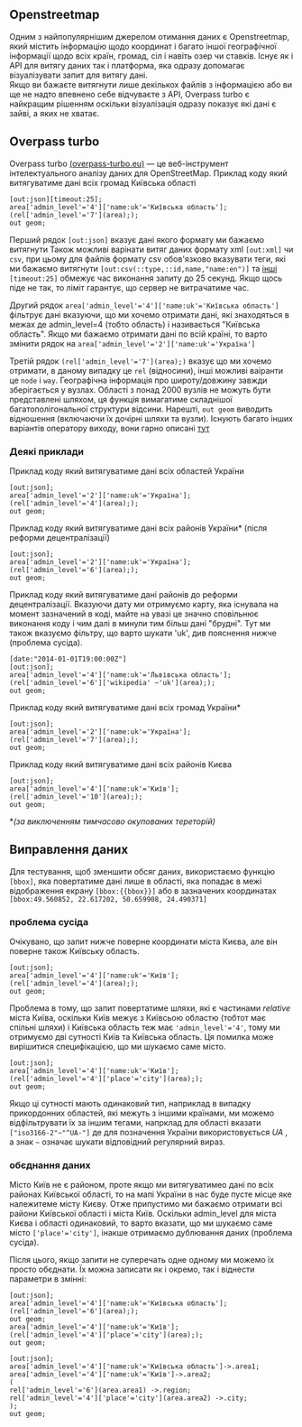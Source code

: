 ## Openstreetmap
Одним з найпопулярнішим джерелом отимання даних є Openstreetmap, який містить інформацію щодо координат і багато іншої географічної інформації щодо всіх країн, громад, сіл і навіть озер чи ставків.
Існує як і API для витягу даних так і платформа, яка одразу допомагає візуалізувати запит для витягу дані.
<br>
Якщо ви бажаєте витягнути лише декількох файлів з інформацією або ви ще не надто впевнено себе відчуваєте з API, Overpass turbo є найкращим рішенням оскільки візуалізація одразу показує які дані є зайві, а яких не хватає.

## Overpass turbo

Overpass turbo [(overpass-turbo.eu)](overpass-turbo.eu) — це веб-інструмент інтелектуального аналізу даних для OpenStreetMap.
Приклад коду який витягуватиме дані всіх громад Київська області
```
[out:json][timeout:25];  
area['admin_level'='4']['name:uk'='Київська область'];
(rel['admin_level'='7'](area););
out geom;
```


Перший рядок `[out:json]` вказує дані якого формату ми бажаємо витягнути
Також можливі варінати витяг даних формату xml `[out:xml]` чи `csv`, при цьому для файлів формату csv обов'язково вказувати теги, які ми бажаємо витягнути `[out:csv(::type,::id,name,"name:en")]` та [інші](https://wiki.openstreetmap.org/wiki/Overpass_API/Overpass_QL#Output_format_(out:))
`[timeout:25]` обмежує час виконання запиту до 25 секунд. Якщо щось піде не так, то ліміт гарантує, що сервер не витрачатиме час.


Другий рядок `area['admin_level'='4']['name:uk'='Київська область']` фільтрує дані вказуючи, що ми хочемо отримати  дані, які знаходяться в межах  де admin_level=4 (тобто область) і називається "Київська область". Якщо ми бажаємо отримати дані по всій країні, то варто змінити рядок на `area['admin_level'='2']['name:uk'='Україна']`


Третій рядок `(rel['admin_level'='7'](area);)` вказує що ми хочемо отримати, в даному випадку це `rel` (відносини), інші можливі ваіранти це `node` і `way`. Географічна інформація про широту/довжину завжди зберігається у вузлах. Області з понад 2000 вузлів не можуть бути представлені шляхом, ця функція вимагатиме складнішої багатополігональної структури відсини.
Нарешті, `out geom` виводить відношення (включаючи їх дочірні шляхи та вузли). Існують багато інших варіантів оператору виходу, вони гарно описані [тут](https://dev.overpass-api.de/overpass-doc/en/targets/formats.html)

### Деякі приклади
Приклад коду який витягуватиме дані всіх областей України

```
[out:json];
area['admin_level'='2']['name:uk'='Україна'];
(rel['admin_level'='4'](area););
out geom;
```

Приклад коду який витягуватиме дані всіх районів України* (після реформи децентралізації)

```
[out:json];
area['admin_level'='2']['name:uk'='Україна'];
(rel['admin_level'='6'](area););
out geom;
```

Приклад коду який витягуватиме дані районів до реформи децентралізації.
Вказуючи дату ми отримуємо карту, яка існувала на момент зазначений в коді, майте на увазі це значно сповільнює виконання коду і чим далі в минули тим більш дані "брудні". Тут ми також вказуємо фільтру, що варто шукати 'uk', див пояснення нижче (проблема сусіда).

```
[date:"2014-01-01T19:00:00Z"]
[out:json];
area['admin_level'='4']['name:uk'='Львівська область'];
(rel['admin_level'='6']['wikipedia' ~'uk'](area););
out geom;

```

Приклад коду який витягуватиме дані всіх громад України*

```
[out:json];
area['admin_level'='2']['name:uk'='Україна'];
(rel['admin_level'='7'](area););
out geom;
```

Приклад коду який витягуватиме дані всіх районів Києва

```
[out:json];
area['admin_level'='4']['name:uk'='Київ'];
(rel['admin_level'='10'](area););
out geom;
```
**(за виключенням тимчасово окупованих тереторій)*

## Виправлення даних

Для тестування, щоб зменшити обсяг даних, використаємо функцію `[bbox]`, яка повертатиме дані лише в області, яка попадає в межі відображення екрану `[bbox:{{bbox}}]` або в зазначених координатах `[bbox:49.560852, 22.617202, 50.659908, 24.490371]`

### проблема сусіда

Очікувано, що запит нижче поверне координати міста Києва, але він поверне також Київську область.
```
[out:json];
area['admin_level'='4']['name:uk'='Київ'];
(rel['admin_level'='4'](area););
out geom;
```
Проблема в тому, що запит повертатиме шляхи, які є частинами *relative* міста Київа, оскільки Київ межує з Київсьою областю (тобтот має спільні шляхи) і Київська область теж має `'admin_level'='4'`, тому ми отримуємо дві сутності Київ та Київська область.  Ця помилка може вирішитися специфікацією, що ми шукаємо саме місто.

```
[out:json];
area['admin_level'='4']['name:uk'='Київ'];
(rel['admin_level'='4']['place'='city'](area););
out geom;
```
Якщо ці сутності мають одинаковий тип, наприклад в випадку прикордонних областей, які межуть з іншими країнами, ми можемо відфільтрувати їх за іншим тегами, напрклад для області вказати `["iso3166-2"~"^UA-"]` де для позначення України використовується  *UA* , а знак `~` означає шукати відповідний регулярний вираз.


### обєднання даних

Місто Київ не є районом, проте якщо ми витягуватимео дані по всіх районах Київської області, то на мапі України в нас буде пусте місце яке належитеме місту Києву. Отже припустимо ми бажаємо отримати всі райони Київської області і міста Київ. Оскільки admin_level для міста Києва і області одинаковий, то варто вказати, що ми шукаємо саме місто  `['place'='city']`, інакше отримаємо дублювання даних (проблема сусіда).

Після цього, якщо запити не суперечать одне одному ми можемо їх просто обєднати. 
Їх можна записати як і окремо, так і віднести параметри в змінні:

```
[out:json];
area['admin_level'='4']['name:uk'='Київська область'];
(rel['admin_level'='6'](area););
out geom;
area['admin_level'='4']['name:uk'='Київ'];
(rel['admin_level'='4']['place'='city'](area););
out geom;
```

```
[out:json];
area['admin_level'='4']['name:uk'='Київська область']->.area1;
area['admin_level'='4']['name:uk'='Київ']->.area2;
(
rel['admin_level'='6'](area.area1) ->.region;
rel['admin_level'='4']['place'='city'](area.area2) ->.city;
);
out geom;
```





